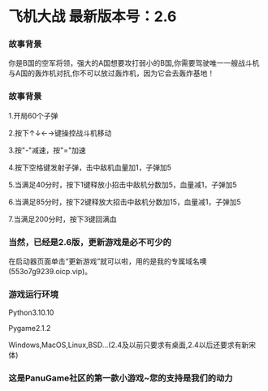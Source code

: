 # 飞机大战 最新版本号：2.6

### 故事背景

你是B国的空军将领，强大的A国想要攻打弱小的B国,你需要驾驶唯一一艘战斗机与A国的轰炸机对抗,你不可以放过轰炸机，因为它会去轰炸基地！

### 故事背景

1.开局60个子弹

2.按下↑↓←→键操控战斗机移动

3.按"-"减速，按"="加速

4.按下空格键发射子弹，击中敌机血量加1，子弹加5

5.当满足40分时，按下1键释放小招击中敌机分数加5，血量减1，子弹加5

6.当满足85分时，按下2键释放大招击中敌机分数加15，血量减1，子弹加5

7.当满足200分时，按下3键回满血

### 当然，已经是2.6版，更新游戏是必不可少的

在启动器页面单击“更新游戏”就可以啦，用的是我的专属域名噢(553o7g9239.oicp.vip)。

### 游戏运行环境

Python3.10.10

Pygame2.1.2

Windows,MacOS,Linux,BSD...(2.4及以前只要求有桌面,2.4以后还要求有新宋体)

### 这是PanuGame社区的第一款小游戏~您的支持是我们的动力
